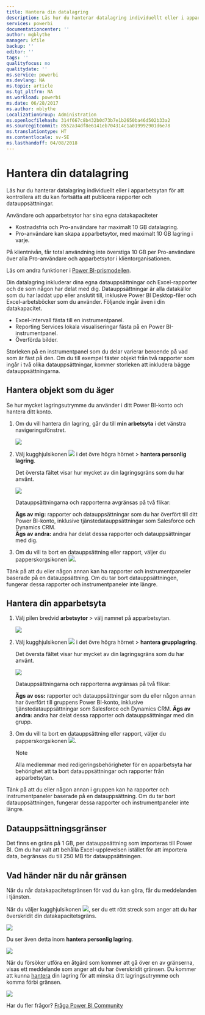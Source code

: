 ```yaml
---
title: Hantera din datalagring
description: Läs hur du hanterar datalagring individuellt eller i apparbetsytan för att kontrollera att du kan fortsätta att publicera rapporter och datauppsättningar.
services: powerbi
documentationcenter: ''
author: mgblythe
manager: kfile
backup: ''
editor: ''
tags: ''
qualityfocus: no
qualitydate: ''
ms.service: powerbi
ms.devlang: NA
ms.topic: article
ms.tgt_pltfrm: NA
ms.workload: powerbi
ms.date: 06/28/2017
ms.author: mblythe
LocalizationGroup: Administration
ms.openlocfilehash: 314f667c8b432b0d73b7e1b2650ba46d502b33a2
ms.sourcegitcommit: 8552a34df8e6141eb704314c1a019992901d6e78
ms.translationtype: HT
ms.contentlocale: sv-SE
ms.lasthandoff: 04/08/2018
---
```

# <a name="manage-your-data-storage"></a>Hantera din datalagring
Läs hur du hanterar datalagring individuellt eller i apparbetsytan för att kontrollera att du kan fortsätta att publicera rapporter och datauppsättningar.

Användare och apparbetsytor har sina egna datakapaciteter

* Kostnadsfria och Pro-användare har maximalt 10 GB datalagring.
* Pro-användare kan skapa apparbetsytor, med maximalt 10 GB lagring i varje.

På klientnivån, får total användning inte överstiga 10 GB per Pro-användare över alla Pro-användare och apparbetsytor i klientorganisationen.

Läs om andra funktioner i [Power BI-prismodellen](https://powerbi.microsoft.com/pricing).

Din datalagring inkluderar dina egna datauppsättningar och Excel-rapporter och de som någon har delat med dig. Datauppsättningar är alla datakällor som du har laddat upp eller anslutit till, inklusive Power BI Desktop-filer och Excel-arbetsböcker som du använder. Följande ingår även i din datakapacitet.

* Excel-intervall fästa till en instrumentpanel.
* Reporting Services lokala visualiseringar fästa på en Power BI-instrumentpanel.
* Överförda bilder.

Storleken på en instrumentpanel som du delar varierar beroende på vad som är fäst på den. Om du till exempel fäster objekt från två rapporter som ingår i två olika datauppsättningar, kommer storleken att inkludera bägge datauppsättningarna.

<a name="manage"/>

## <a name="manage-items-owned-by-you"></a>Hantera objekt som du äger
Se hur mycket lagringsutrymme du använder i ditt Power BI-konto och hantera ditt konto.

1. Om du vill hantera din lagring, går du till **min arbetsyta** i det vänstra navigeringsfönstret.
   
    ![](media/service-admin-manage-your-data-storage-in-power-bi/pbi_myworkspace.png)
2. Välj kugghjulsikonen ![](media/service-admin-manage-your-data-storage-in-power-bi/pbi_gearicon.png) i det övre högra hörnet \> **hantera personlig lagring**.
   
    Det översta fältet visar hur mycket av din lagringsgräns som du har använt.
   
    ![](media/service-admin-manage-your-data-storage-in-power-bi/pbi_persnlstorage.png)
   
    Datauppsättningarna och rapporterna avgränsas på två flikar:
   
    **Ägs av mig:** rapporter och datauppsättningar som du har överfört till ditt Power BI-konto, inklusive tjänstedatauppsättningar som Salesforce och Dynamics CRM.  
    **Ägs av andra:** andra har delat dessa rapporter och datauppsättningar med dig.
3. Om du vill ta bort en datauppsättning eller rapport, väljer du papperskorgsikonen ![](media/service-admin-manage-your-data-storage-in-power-bi/pbi_deleteicon.png).

Tänk på att du eller någon annan kan ha rapporter och instrumentpaneler baserade på en datauppsättning. Om du tar bort datauppsättningen, fungerar dessa rapporter och instrumentpaneler inte längre.

## <a name="manage-your-app-workspace"></a>Hantera din apparbetsyta
1. Välj pilen bredvid **arbetsytor** \> välj namnet på apparbetsytan.
   
    ![](media/service-admin-manage-your-data-storage-in-power-bi/pbi_groupworkspaces.png)
2. Välj kugghjulsikonen ![](media/service-admin-manage-your-data-storage-in-power-bi/pbi_gearicon.png) i det övre högra hörnet \> **hantera grupplagring**.
   
    Det översta fältet visar hur mycket av din lagringsgräns som du har använt.
   
    ![](media/service-admin-manage-your-data-storage-in-power-bi/pbi_groupstorage.png)
   
    Datauppsättningarna och rapporterna avgränsas på två flikar:
   
    **Ägs av oss:** rapporter och datauppsättningar som du eller någon annan har överfört till gruppens Power BI-konto, inklusive tjänstedatauppsättningar som Salesforce och Dynamics CRM.
    **Ägs av andra:** andra har delat dessa rapporter och datauppsättningar med din grupp.
3. Om du vill ta bort en datauppsättning eller rapport, väljer du papperskorgsikonen ![](media/service-admin-manage-your-data-storage-in-power-bi/pbi_deleteicon.png).
   
   > [!NOTE]
   > Alla medlemmar med redigeringsbehörigheter för en apparbetsyta har behörighet att ta bort datauppsättningar och rapporter från apparbetsytan.
   > 
   > 

Tänk på att du eller någon annan i gruppen kan ha rapporter och instrumentpaneler baserade på en datauppsättning. Om du tar bort datauppsättningen, fungerar dessa rapporter och instrumentpaneler inte längre.

## <a name="dataset-limits"></a>Datauppsättningsgränser
Det finns en gräns på 1 GB, per datauppsättning som importeras till Power BI. Om du har valt att behålla Excel-upplevelsen istället för att importera data, begränsas du till 250 MB för datauppsättningen.

## <a name="what-happens-when-you-hit-a-limit"></a>Vad händer när du når gränsen
När du når datakapacitetsgränsen för vad du kan göra, får du meddelanden i tjänsten. 

När du väljer kugghjulsikonen ![](media/service-admin-manage-your-data-storage-in-power-bi/pbi_gearicon.png), ser du ett rött streck som anger att du har överskridit din datakapacitetsgräns.

![](media/service-admin-manage-your-data-storage-in-power-bi/manage-storage-limit.png)

Du ser även detta inom **hantera personlig lagring**.

 ![](media/service-admin-manage-your-data-storage-in-power-bi/manage-storage-limit2.png)

 När du försöker utföra en åtgärd som kommer att gå över en av gränserna, visas ett meddelande som anger att du har överskridit gränsen. Du kommer att kunna [hantera](#manage) din lagring för att minska ditt lagringsutrymme och komma förbi gränsen.

 ![](media/service-admin-manage-your-data-storage-in-power-bi/powerbi-pro-over-limit.png)

 Har du fler frågor? [Fråga Power BI Community](http://community.powerbi.com/)

